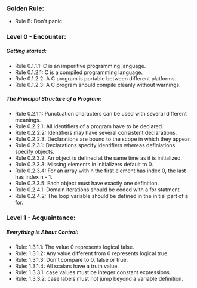 ### Golden Rule:

* Rule B: Don't panic

### Level 0 - Encounter:

##### Getting started:

* Rule 0.1.1.1: C is an imperitive programming language.
* Rule 0.1.2.1: C is a compiled programming language.
* Rule 0.1.2.2: A C program is portable between different platforms.
* Rule 0.1.2.3: A C program should compile cleanly without warnings.

##### The Principal Structure of a Program:

* Rule 0.2.1.1: Punctuation characters can be used with several different meanings.
* Rule 0.2.2.1: All identifiers of a program have to be declared.
* Rule 0.2.2.2: Identifiers may have several consistent declarations.
* Rule 0.2.2.3: Declarations are bound to the scope in which they appear.
* Rule 0.2.3.1: Declarations specify identifiers whereas definiations specify objects.
* Rule 0.2.3.2: An object is defined at the same time as it is initialized.
* Rule 0.2.3.3: Missing elements in initializers default to 0.
* Rule 0.2.3.4: For an array with n the first element has index 0, the last has index n - 1.
* Rule 0.2.3.5: Each object must have exactly one definition.
* Rule 0.2.4.1: Domain iterations should be coded with a for statment
* Rule 0.2.4.2: The loop variable should be defined in the initial part of a for.

### Level 1 - Acquaintance:

##### Everything is About Control:

* Rule: 1.3.1.1: The value 0 represents logical false.
* Rule: 1.3.1.2: Any value different from 0 represents logical true.
* Rule: 1.3.1.3: Don't compare to 0, false or true.
* Rule: 1.3.1.4: All scalars have a truth value.
* Rule: 1.3.3.1: case values must be integer constant expressions.
* Rule: 1.3.3.2: case labels must not jump beyond a variable definition.
